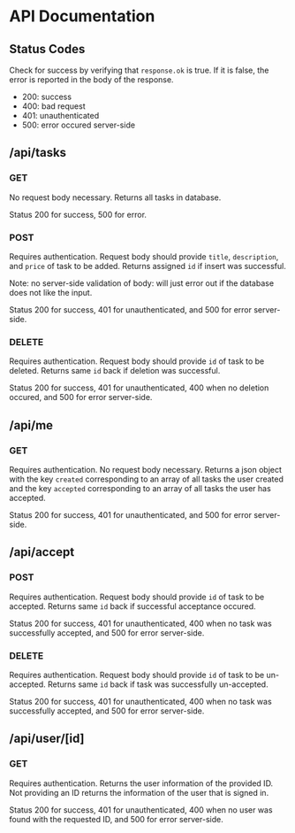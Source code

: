 # API Documentation

## Status Codes

Check for success by verifying that `response.ok` is true.
If it is false, the error is reported in the body of the response.

- 200: success
- 400: bad request
- 401: unauthenticated
- 500: error occured server-side

## /api/tasks

### GET

No request body necessary.
Returns all tasks in database.

Status 200 for success, 500 for error.

### POST

Requires authentication.
Request body should provide `title`, `description`, and `price` of task to be added.
Returns assigned `id` if insert was successful.

Note: no server-side validation of body: will just error out if the database does not like the input.

Status 200 for success, 401 for unauthenticated, and 500 for error server-side.

### DELETE

Requires authentication.
Request body should provide `id` of task to be deleted.
Returns same `id` back if deletion was successful.

Status 200 for success, 401 for unauthenticated, 400 when no deletion occured, and 500 for error server-side.

## /api/me

### GET

Requires authentication.
No request body necessary.
Returns a json object with the key `created` corresponding to an array of all tasks the user created and the key `accepted` corresponding to an array of all tasks the user has accepted.

Status 200 for success, 401 for unauthenticated, and 500 for error server-side.

## /api/accept

### POST

Requires authentication.
Request body should provide `id` of task to be accepted.
Returns same `id` back if successful acceptance occured.

Status 200 for success, 401 for unauthenticated, 400 when no task was successfully accepted, and 500 for error server-side.

### DELETE

Requires authentication.
Request body should provide `id` of task to be un-accepted.
Returns same `id` back if task was successfully un-accepted.

Status 200 for success, 401 for unauthenticated, 400 when no task was successfully accepted, and 500 for error server-side.

## /api/user/[id]

### GET

Requires authentication.
Returns the user information of the provided ID. Not providing an ID returns the information of the user that is signed in.

Status 200 for success, 401 for unauthenticated, 400 when no user was found with the requested ID, and 500 for error server-side.
